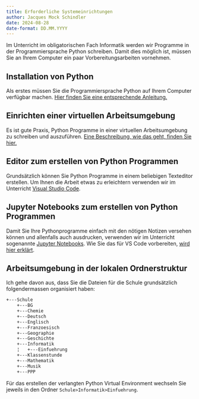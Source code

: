 ```yaml
---
title: Erforderliche Systemeinrichtungen
author: Jacques Mock Schindler
date: 2024-08-28
date-format: DD.MM.YYYY
---
```


Im Unterricht im obligatorischen Fach Informatik werden wir Programme in
der Programmiersprache Python schreiben. Damit dies möglich ist, müssen
Sie an Ihrem Computer ein paar Vorbereitungsarbeiten vornehmen.

## Installation von Python

Als erstes müssen Sie die Programmiersprache Python auf Ihrem Computer
verfügbar machen.
[Hier finden Sie eine entsprechende Anleitung.](../anleitungen/python.md)

## Einrichten einer virtuellen Arbeitsumgebung

Es ist gute Praxis, Python Programme in einer virtuellen Arbeitsumgebung
zu schreiben und auszuführen.
[Eine Beschreibung, wie das geht, finden Sie hier.](../anleitungen/anleitung_venv.md) 

## Editor zum erstellen von Python Programmen

Grundsätzlich können Sie Python Programme in einem beliebigen Texteditor
erstellen. Um Ihnen die Arbeit etwas zu erleichtern verwenden wir im
Unterricht [Visual Studio Code](../anleitungen/vs_code.md).

## Jupyter Notebooks zum erstellen von Python Programmen

Damit Sie Ihre Pythonprogramme einfach mit den nötigen Notizen versehen
können und allenfalls auch ausdrucken, verwenden wir im Unterricht
sogenannte [Jupyter Notebooks](https://jupyter.org/). Wie Sie das für VS
Code vorbereiten,
[wird hier erklärt](../anleitungen/jupyter.md).

## Arbeitsumgebung in der lokalen Ordnerstruktur

Ich gehe davon aus, dass Sie die Dateien für die Schule grundsätzlich
folgendermassen organisiert haben:

```sh
+---Schule
    +---BG
    +---Chemie
    +---Deutsch
    +---Englisch
    +---Franzoesisch
    +---Geographie
    +---Geschichte
    +---Informatik
    ¦   +---Einfuehrung
    +---Klassenstunde
    +---Mathematik
    +---Musik
    +---PPP
```

Für das erstellen der verlangten Python Virtual Environment wechseln Sie
jeweils in den Ordner `Schule>Informatik>Einfuehrung`.